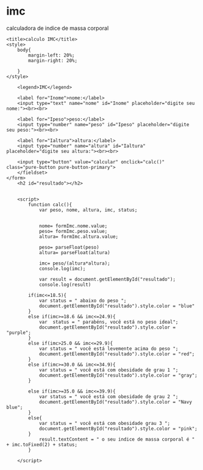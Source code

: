 # imc
calculadora de indice de massa corporal

<!DOCTYPE html>
<html lang="pt-br">
<head>
    <link rel="stylesheet" href="https://unpkg.com/purecss@2.1.0/build/pure-min.css" integrity="sha384-yHIFVG6ClnONEA5yB5DJXfW2/KC173DIQrYoZMEtBvGzmf0PKiGyNEqe9N6BNDBH" crossorigin="anonymous">
    <meta charset="UTF-8">
    <meta http-equiv="X-UA-Compatible" content="IE=edge">
    <meta name="viewport" content="width=device-width, initial-scale=1.0">
    
    <title>calculo IMC</title>
    <style>
        body{
            margin-left: 20%;
            margin-right: 20%;
           
        }
    </style>
</head>
<body>
    <form name="formImc" class="pure-form pure-form-form-stacked"
        <fieldset>

        <legend>IMC</legend>

        <label for="Inome">nome:</label>
        <input type="text" name="nome" id="Inome" placeholder="digite seu nome:"><br><br>

        <label for="Ipeso">peso:</label>
        <input type="number" name="peso" id="Ipeso" placeholder="digite seu peso:"><br><br>

        <label for="Ialtura">altura:</label>
        <input type="number" name="altura" id="Ialtura" placeholder="digite seu altura:"><br><br>

        <input type="button" value="calcular" onclick="calc()" class="pure-button pure-button-primary">
        </fieldset>
    </form>
        <h2 id="resultado"></h2>


        <script>
            function calc(){
                var peso, nome, altura, imc, status;
                

                nome= formImc.nome.value;
                peso= formImc.peso.value;
                altura= formImc.altura.value;

                peso= parseFloat(peso)
                altura= parseFloat(altura)

                imc= peso/(altura*altura);
                console.log(imc);
                
                var result = document.getElementById("resultado");
                console.log(result)

            if(imc<=18.5){
                var status = " abaixo do peso ";
                document.getElementById("resultado").style.color = "blue"
            }
            else if(imc>=18.6 && imc<=24.9){
                var  status = " parabéns, você está no peso ideal";
                document.getElementById("resultado").style.color = "purple";
            }
            else if(imc>25.0 && imc<=29.9){
                var status = " você está levemente acima do peso ";
                document.getElementById("resultado").style.color = "red";
            }
            else if(imc>=30.0 && imc<=34.9){
                var status = " você está com obesidade de grau 1 ";
                document.getElementById("resultado").style.color = "gray";
            }
            
            else if(imc>=35.0 && imc<=39.9){
                var status = " você está com obesidade de grau 2 ";
                document.getElementById("resultado").style.color = "Navy blue";
            }
            else{
                var status = " você está com obesidade grau 3 ";
                document.getElementById("resultado").style.color = "pink";
            }
                result.textContent = " o seu indice de massa corporal é "  + imc.toFixed(2) + status;
            }

        </script>
</body>
</html>
